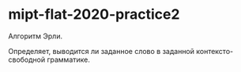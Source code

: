 # mipt-flat-2020-practice2
Алгоритм Эрли.

Определяет, выводится ли заданное слово в заданной контексто-свободной грамматике.
